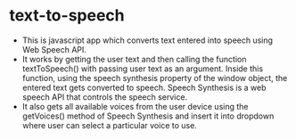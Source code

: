 # text-to-speech

<ul>
<li>This is javascript app which converts text entered into speech using Web Speech API.</li>

<li>It works by getting the user text and then calling the function textToSpeech() with passing user text as an argument. Inside this function, using the speech synthesis property of the window object, the entered text gets converted to speech. Speech Synthesis is a web speech API that controls the speech service.</li>

<li>It also gets all available voices from the user device using the getVoices() method of Speech Synthesis and insert it into dropdown where user can select a particular voice to use.</li>
</ul>
